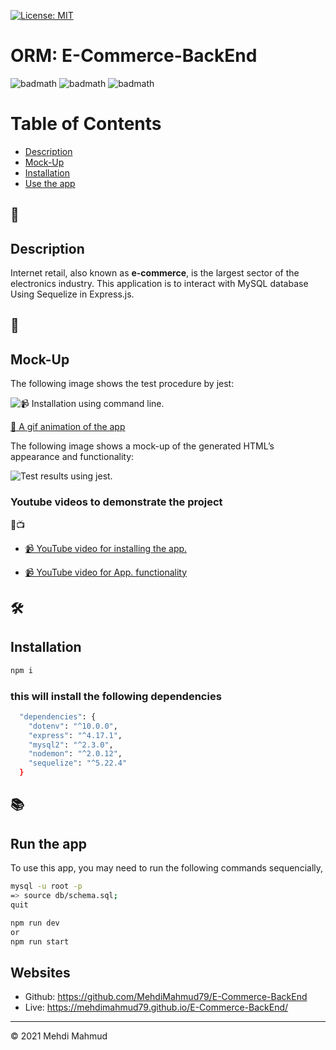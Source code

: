 [![License: MIT](https://img.shields.io/badge/License-MIT-yellow.svg)](https://opensource.org/licenses/MIT)

# ORM: E-Commerce-BackEnd

![badmath](https://img.shields.io/github/issues/MehdiMahmud79/E-Commerce-BackEnd)
![badmath](https://img.shields.io/github/forks/MehdiMahmud79/E-Commerce-BackEnd)
![badmath](https://img.shields.io/github/stars/MehdiMahmud79/E-Commerce-BackEnd)

# Table of Contents 

* [Description](#description)
* [Mock-Up](#🚀)
* [Installation](#installation)
* [Use the app](#📚)



## 📝
## Description 

Internet retail, also known as **e-commerce**, is the largest sector of the electronics industry. This application is to interact with MySQL database Using Sequelize in Express.js.


## 🚀
## Mock-Up

The following image shows the test procedure by jest:

![📹 Installation using command line.](./assets/install.gif)

[📸 A gif animation of the app](./assets/screen.gif)

The following image shows a mock-up of the generated HTML’s appearance and functionality:

![Test results using jest.](./assets/screen.gif)

### Youtube videos to demonstrate the project
🔴📺

* [📹 YouTube video for installing the app.](https://youtu.be/MN-CRUqIAGI)

* [📹 YouTube video for App. functionality](https://youtu.be/7Pg9gin8lWo)

## 🛠️ 
##  Installation
```bash
npm i
```

### this will install the following dependencies 
```bash
  "dependencies": {
    "dotenv": "^10.0.0",
    "express": "^4.17.1",
    "mysql2": "^2.3.0",
    "nodemon": "^2.0.12",
    "sequelize": "^5.22.4"
  }

```

## 📚
## Run the app

  To use this app, you may need to run the following commands sequencially,

```bash
mysql -u root -p
=> source db/schema.sql;
quit

npm run dev
or
npm run start
```


## Websites
* Github: https://github.com/MehdiMahmud79/E-Commerce-BackEnd
* Live: https://mehdimahmud79.github.io/E-Commerce-BackEnd/



---
© 2021 Mehdi Mahmud
